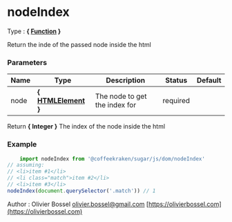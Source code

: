 # nodeIndex

<!-- @namespace: sugar.js.dom.nodeIndex -->

Type : **{ [Function](https://developer.mozilla.org/fr/docs/Web/JavaScript/Reference/Objets_globaux/Function) }**


Return the inde of the passed node inside the html



### Parameters
Name  |  Type  |  Description  |  Status  |  Default
------------  |  ------------  |  ------------  |  ------------  |  ------------
node  |  **{ [HTMLElement](https://developer.mozilla.org/fr/docs/Web/API/HTMLElement) }**  |  The node to get the index for  |  required  |

Return **{ Integer }** The index of the node inside the html

### Example
```js
	import nodeIndex from '@coffeekraken/sugar/js/dom/nodeIndex'
// assuming:
// <li>item #1</li>
// <li class="match">item #2</li>
// <li>item #3</li>
nodeIndex(document.querySelector('.match')) // 1
```
Author : Olivier Bossel [olivier.bossel@gmail.com](mailto:olivier.bossel@gmail.com) [https://olivierbossel.com](https://olivierbossel.com)